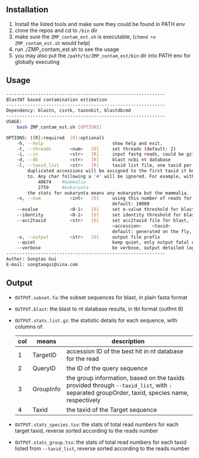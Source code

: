 ## Installation

1. Install the listed tools and make sure they could be found in PATH env
2. clone the repos and cd to `/bin` dir
3. make sure the `ZMP_contam_est.sh` is executable, (`chmod +x ZMP_contam_est.sh` would help)
4. run ./ZMP_contam_est.sh to see the usage
5. you may also put the `/path/to/ZMP_contam_est/bin` dir into PATH env for globally executing

## Usage

```bash
------------------------------------------------------------
BlastNT based contamination estimation
------------------------------------------------------------
Dependency: blastn, csvtk, taxonkit, blastdbcmd
------------------------------------------------------------
USAGE:
    bash ZMP_contam_est.sh [OPTIONS]

OPTIONS: ([R]:required  [O]:optional)
    -h, --help                          show help and exit.
    -t, --threads       <num>   [O]     set threads (default: 2)
    -i, --in            <str>   [R]     input fastq reads, could be gzipped
    -d, --db            <str>   [R]     blast ncbi nt database
    -l, --taxid_list    <str>   [R]     taxid list file, one taxid per line,
        duplicated accessions will be assigned to the first taxid it belongs
        to. Any char following a '#' will be ignored. For example, with file:
            40674    #mammalia
            2759     #eukaryota
        the stats for eukaryota means any eukaryota but the mammalia.
    -n, --num           <int>   [O]     using this number of reads for estimating,
                                        default: 10000
    --evalue            <0-1>   [O]     set e-value threshold for blast (default: 1e-5)
    --identity          <0-1>   [O]     set identity threshold for blast (default: 0.5)
    --acc2taxid         <str>   [O]     set acc2taxid file for blast, format(TSV):
                                        <accession>    <taxid>
                                        default: generated on the fly, which is slow.
    -o, --output        <str>   [O]     output file prefix
    --quiet                             keep quiet, only output fatal errors
    --verbose                           be verbose, output detailed logs
------------------------------------------------------------
Author: Songtao Gui
E-mail: songtaogui@sina.com
```

## Output

- `OUTPUT.subset.fa`: the subset sequences for blast, in plain fasta format
- `OUTPUT.blast`: the blast to nt database results, in tbl format (outfmt 6)
- `OUTPUT.stats.list.gz`: the statistic details for each sequence, with columns of:

    | col | means     | description                                                                                                                                  |
    | --- | --------- | -------------------------------------------------------------------------------------------------------------------------------------------- |
    | 1   | TargetID  | accession ID of the best hit in nt database for the read                                                                                     |
    | 2   | QueryID   | the ID of the query sequence                                                                                                                 |
    | 3   | GroupInfo | the group information, based on the taxids provided through `--taxid_list`, with `:` separated groupOrder, taxid, species name, respectively |
    | 4   | Taxid     | the taxid of the Target sequence                                                                                                             |
- `OUTPUT.stats_species.tsv`: the stats of total read numbers for each target taxid, reverse sorted according to the reads number
- `OUTPUT.stats_group.tsv`: the stats of total read numbers for each taxid listed from `--taxid_list`, reverse sorted according to the reads number

